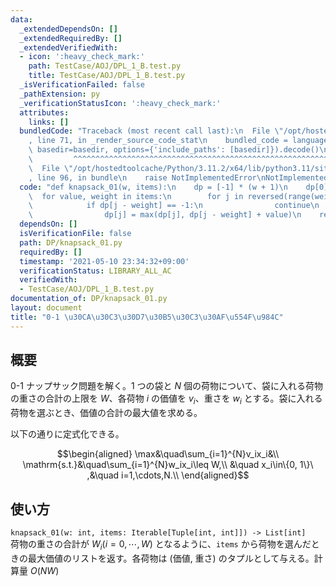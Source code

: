 ```yaml
---
data:
  _extendedDependsOn: []
  _extendedRequiredBy: []
  _extendedVerifiedWith:
  - icon: ':heavy_check_mark:'
    path: TestCase/AOJ/DPL_1_B.test.py
    title: TestCase/AOJ/DPL_1_B.test.py
  _isVerificationFailed: false
  _pathExtension: py
  _verificationStatusIcon: ':heavy_check_mark:'
  attributes:
    links: []
  bundledCode: "Traceback (most recent call last):\n  File \"/opt/hostedtoolcache/Python/3.11.2/x64/lib/python3.11/site-packages/onlinejudge_verify/documentation/build.py\"\
    , line 71, in _render_source_code_stat\n    bundled_code = language.bundle(stat.path,\
    \ basedir=basedir, options={'include_paths': [basedir]}).decode()\n          \
    \         ^^^^^^^^^^^^^^^^^^^^^^^^^^^^^^^^^^^^^^^^^^^^^^^^^^^^^^^^^^^^^^^^^^^^^^^^^^^^^^^^^\n\
    \  File \"/opt/hostedtoolcache/Python/3.11.2/x64/lib/python3.11/site-packages/onlinejudge_verify/languages/python.py\"\
    , line 96, in bundle\n    raise NotImplementedError\nNotImplementedError\n"
  code: "def knapsack_01(w, items):\n    dp = [-1] * (w + 1)\n    dp[0] = 0\n\n  \
    \  for value, weight in items:\n        for j in reversed(range(weight, w + 1)):\n\
    \            if dp[j - weight] == -1:\n                continue\n            else:\n\
    \                dp[j] = max(dp[j], dp[j - weight] + value)\n    return dp\n"
  dependsOn: []
  isVerificationFile: false
  path: DP/knapsack_01.py
  requiredBy: []
  timestamp: '2021-05-10 23:34:32+09:00'
  verificationStatus: LIBRARY_ALL_AC
  verifiedWith:
  - TestCase/AOJ/DPL_1_B.test.py
documentation_of: DP/knapsack_01.py
layout: document
title: "0-1 \u30CA\u30C3\u30D7\u30B5\u30C3\u30AF\u554F\u984C"
---
```


## 概要
$0$-$1$ ナップサック問題を解く。$1$ つの袋と $N$ 個の荷物について、袋に入れる荷物の重さの合計の上限を $W$、各荷物 $i$ の価値を $v_i$、重さを $w_i$ とする。袋に入れる荷物を選ぶとき、価値の合計の最大値を求める。

以下の通りに定式化できる。

$$\begin{aligned}
\max&\quad\sum_{i=1}^{N}v_ix_i&\\
\mathrm{s.t.}&\quad\sum_{i=1}^{N}w_ix_i\leq W,\\
&\quad x_i\in\{0, 1\}\ ,&\quad i=1,\cdots,N.\\
\end{aligned}$$

## 使い方
`knapsack_01(w: int, items: Iterable[Tuple[int, int]]) -> List[int]`  
荷物の重さの合計が $W_i (i = 0, \cdots, W)$ となるように、`items` から荷物を選んだときの最大価値のリストを返す。各荷物は (価値, 重さ) のタプルとして与える。計算量 $O(NW)$
